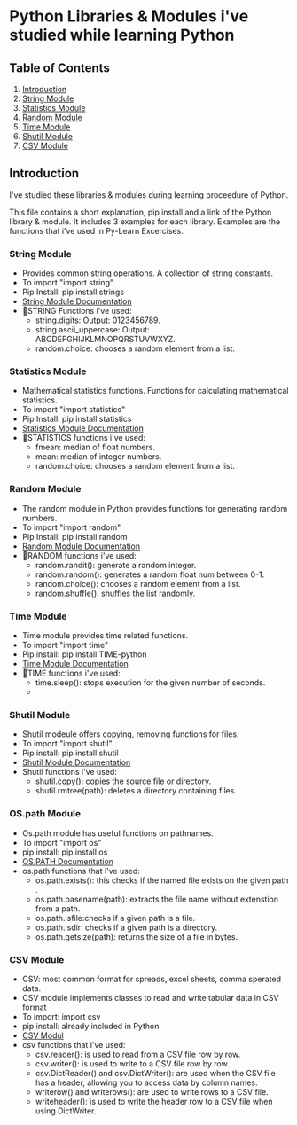 # Python Libraries & Modules i've studied while learning Python

## Table of Contents
1. [Introduction](#introduction)
2. [String Module](#String)
3. [Statistics Module](#statistics)
4. [Random Module](#random)
5. [Time Module](#time-module)
6. [Shutil Module](#shutil-module)
7. [CSV Module](#csv-module)

## Introduction
I've studied these libraries & modules during learning proceedure of Python.

This file contains a short explanation, pip install and  a link of the Python library & module. It includes 3 examples for each library. Examples are the functions that i've used in Py-Learn Excercises.

### String Module
- Provides common string operations. A collection of string constants.
- To import "import string"
- Pip Install: pip install strings
- [String Module Documentation](https://docs.python.org/3/library/string.html)
- 🔻STRING Functions i've used:
    - string.digits: Output: 0123456789.
    - string.ascii_uppercase: Output: ABCDEFGHIJKLMNOPQRSTUVWXYZ.
    - random.choice: chooses a random element from a list.

### Statistics Module
- Mathematical statistics functions. Functions for calculating mathematical statistics.
- To import "import statistics"
- Pip Install: pip install statistics
- [Statistics Module Documentation](https://docs.python.org/3/library/statistics.html#module-statistics)
- 🔻STATISTICS functions i've used:
    - fmean: median of float numbers.
    - mean: median of integer numbers.
    - random.choice: chooses a random element from a list.


### Random Module
- The random module in Python provides functions for generating random numbers.
- To import "import random"
- Pip Install: pip install random
- [Random Module Documentation](https://docs.python.org/3/library/random.html)
- 🔻RANDOM functions i've used: 
    - random.randit(): generate a random integer.
    - random.random(): generates a random float num between 0-1.
    - random.choice(): chooses a random element from a list.
    - random.shuffle(): shuffles the list randomly.
    
### Time Module
- Time module provides time related functions.
- To import "import time"
- Pip install: pip install TIME-python
- [Time Module Documentation](https://docs.python.org/3/library/time.html)
- 🔻TIME functions i've used:
    - time.sleep(): stops execution for the given number of seconds.
    - 

### Shutil Module
- Shutil modeule offers copying, removing functions for files.
- To import "import shutil"
- Pip install: pip install shutil
- [Shutil Module Documentation](https://docs.python.org/3/library/shutil.html)
- Shutil functions i've used:
    - shutil.copy(): copies the source file or directory.
    - shutil.rmtree(path): deletes a directory containing files.

### OS.path Module
- Os.path module has useful functions on pathnames.
- To import "import os"
- pip install: pip install os
- [OS.PATH Documentation](https://docs.python.org/3/library/os.path.html#module-os.path)
- os.path functions that i've used:
    - os.path.exists(): this checks if the named file exists on the given path .
    - os.path.basename(path): extracts the file name without extenstion from a path.
    - os.path.isfile:checks if a given path is a file.
    - os.path.isdir: checks if a given path is a directory.
    - os.path.getsize(path): returns the size of a file in bytes.

### CSV Module
- CSV: most common format for spreads, excel sheets, comma sperated data.
- CSV module implements classes to read and write tabular data in CSV format
- To import: import csv
- pip install: already included in Python
- [CSV Modul](https://docs.python.org/3/library/csv.html)
- csv functions that i've used:
    - csv.reader(): is used to read from a CSV file row by row.
    - csv.writer(): is used to write to a CSV file row by row.
    - csv.DictReader() and csv.DictWriter(): are used when the CSV file has a header, allowing you to access data by column names.
    - writerow() and writerows(): are used to write rows to a CSV file.
    - writeheader(): is used to write the header row to a CSV file when using DictWriter.